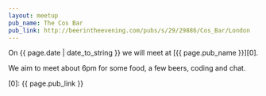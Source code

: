 ```yaml
---
layout: meetup
pub_name: The Cos Bar
pub_link: http://beerintheevening.com/pubs/s/29/29886/Cos_Bar/London
---
```


On {{ page.date | date_to_string }} we will meet at [{{ page.pub_name }}][0].

We aim to meet about 6pm for some food, a few beers, coding and chat.

[0]: {{ page.pub_link }}
